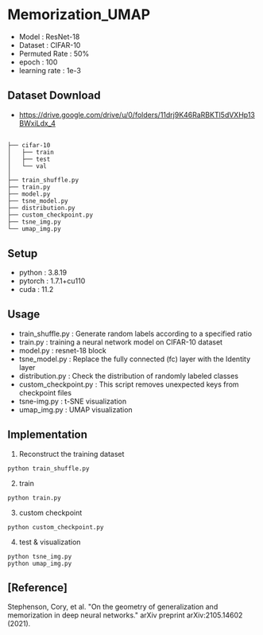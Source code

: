 # Memorization_UMAP
- Model : ResNet-18
- Dataset : CIFAR-10
- Permuted Rate : 50%
- epoch : 100
- learning rate : 1e-3

## Dataset Download
- https://drive.google.com/drive/u/0/folders/11drj9K46RaRBKTl5dVXHp13BWxiLdx_4

##
```Memorization_UMAP
├── cifar-10
│   ├── train
│   ├── test
│   └── val
│ 
├── train_shuffle.py
├── train.py
├── model.py
├── tsne_model.py
├── distribution.py
├── custom_checkpoint.py
├── tsne_img.py
└── umap_img.py
``` 

## Setup
- python : 3.8.19
- pytorch : 1.7.1+cu110
- cuda : 11.2

## Usage
- train_shuffle.py : Generate random labels according to a specified ratio
- train.py : training a neural network model on CIFAR-10 dataset
- model.py : resnet-18 block
- tsne_model.py : Replace the fully connected (fc) layer with the Identity layer
- distribution.py : Check the distribution of randomly labeled classes
- custom_checkpoint.py : This script removes unexpected keys from checkpoint files
- tsne-img.py : t-SNE visualization
- umap_img.py : UMAP visualization

## Implementation
1. Reconstruct the training dataset
```
python train_shuffle.py
```  
2. train
```
python train.py
```
3. custom checkpoint
```
python custom_checkpoint.py
```
4. test & visualization
```
python tsne_img.py
python umap_img.py
```

## [Reference]
Stephenson, Cory, et al. "On the geometry of generalization and memorization in deep neural networks." arXiv preprint arXiv:2105.14602 (2021).
